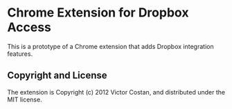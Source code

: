 # Chrome Extension for Dropbox Access

This is a prototype of a Chrome extension that adds Dropbox integration
features.

## Copyright and License

The extension is Copyright (c) 2012 Victor Costan, and distributed under the
MIT license.
